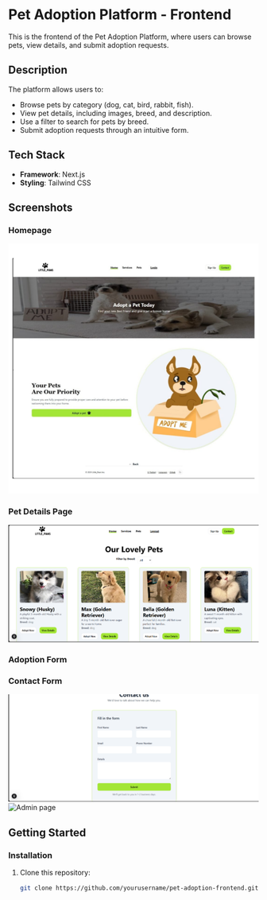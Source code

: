 # Pet Adoption Platform - Frontend

This is the frontend of the Pet Adoption Platform, where users can browse pets, view details, and submit adoption requests.

## Description
The platform allows users to:
- Browse pets by category (dog, cat, bird, rabbit, fish).
- View pet details, including images, breed, and description.
- Use a filter to search for pets by breed.
- Submit adoption requests through an intuitive form.

## Tech Stack
- **Framework**: Next.js
- **Styling**: Tailwind CSS

## Screenshots

### Homepage
![Homepage](https://github.com/NeetuSharma3012/Pet_Adoption_Platform_Frontend/blob/main/WhatsApp%20Image%202024-12-16%20at%2019.00.50_2c467c96.jpg?raw=true)

### Pet Details Page
![Pet Page Screenshot](https://github.com/NeetuSharma3012/Pet_Adoption_Platform_Frontend/blob/main/Screenshot%20(107).png?raw=true)

### Adoption Form
### Contact Form
![Contact Form](https://github.com/NeetuSharma3012/Pet_Adoption_Platform_Frontend/blob/main/Screenshot%20(112).png?raw=true)
![Admin page](Screenshot(114).png)

## Getting Started

### Installation
1. Clone this repository:
   ```bash
   git clone https://github.com/yourusername/pet-adoption-frontend.git
